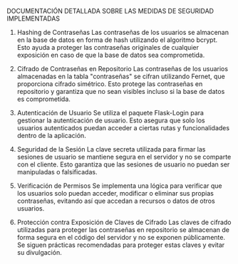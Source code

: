 DOCUMENTACIÓN DETALLADA SOBRE LAS MEDIDAS DE SEGURIDAD IMPLEMENTADAS

1.	Hashing de Contraseñas
Las contraseñas de los usuarios se almacenan en la base de datos en forma de hash utilizando el algoritmo bcrypt. Esto ayuda a proteger las contraseñas originales de cualquier exposición en caso de que la base de datos sea comprometida.

2.	Cifrado de Contraseñas en Repositorio
Las contraseñas de los usuarios almacenadas en la tabla "contraseñas" se cifran utilizando Fernet, que proporciona cifrado simétrico. Esto protege las contraseñas en repositorio y garantiza que no sean visibles incluso si la base de datos es comprometida.

3.	Autenticación de Usuario
Se utiliza el paquete Flask-Login para gestionar la autenticación de usuario. Esto asegura que solo los usuarios autenticados puedan acceder a ciertas rutas y funcionalidades dentro de la aplicación.

4.	Seguridad de la Sesión
La clave secreta utilizada para firmar las sesiones de usuario se mantiene segura en el servidor y no se comparte con el cliente. Esto garantiza que las sesiones de usuario no puedan ser manipuladas o falsificadas.

5.	Verificación de Permisos
Se implementa una lógica para verificar que los usuarios solo puedan acceder, modificar o eliminar sus propias contraseñas, evitando así que accedan a recursos o datos de otros usuarios.

6.	Protección contra Exposición de Claves de Cifrado
Las claves de cifrado utilizadas para proteger las contraseñas en repositorio se almacenan de forma segura en el código del servidor y no se exponen públicamente. Se siguen prácticas recomendadas para proteger estas claves y evitar su divulgación.
